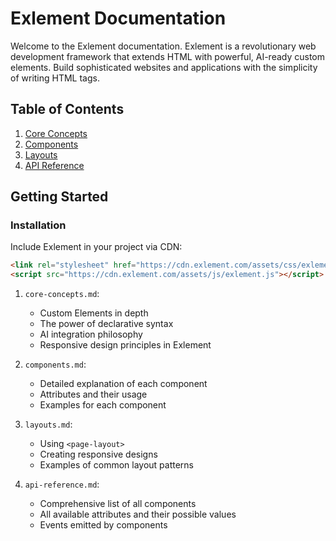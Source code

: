 # Exlement Documentation

Welcome to the Exlement documentation. Exlement is a revolutionary web development framework that extends HTML with powerful, AI-ready custom elements. Build sophisticated websites and applications with the simplicity of writing HTML tags.

## Table of Contents

1. [Core Concepts](core-concepts.md)
2. [Components](components.md)
3. [Layouts](layouts.md)
6. [API Reference](api-reference.md)

## Getting Started

### Installation

Include Exlement in your project via CDN:

```html
<link rel="stylesheet" href="https://cdn.exlement.com/assets/css/exlement.css">
<script src="https://cdn.exlement.com/assets/js/exlement.js"></script>
```


1. `core-concepts.md`:
   - Custom Elements in depth
   - The power of declarative syntax
   - AI integration philosophy
   - Responsive design principles in Exlement

2. `components.md`:
   - Detailed explanation of each component
   - Attributes and their usage
   - Examples for each component

3. `layouts.md`:
   - Using `<page-layout>`
   - Creating responsive designs
   - Examples of common layout patterns

4. `api-reference.md`:
   - Comprehensive list of all components
   - All available attributes and their possible values
   - Events emitted by components

